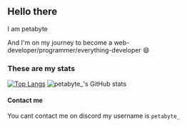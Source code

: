 ## Hello there
I am petabyte

And I'm on my journey to become a web-developer/programmer/everything-developer
😄

### These are my stats
[![Top Langs](https://github-readme-stats.vercel.app/api/top-langs/?username=petabyte-imo&layout=donut&theme=radical)](https://github.com/anuraghazra/github-readme-stats) ![petabyte_'s GitHub stats](https://github-readme-stats.vercel.app/api?username=petabyte-imo&show_icons=true&theme=radical)
#### Contact me
You cant contact me on discord my username is 
``petabyte_``
